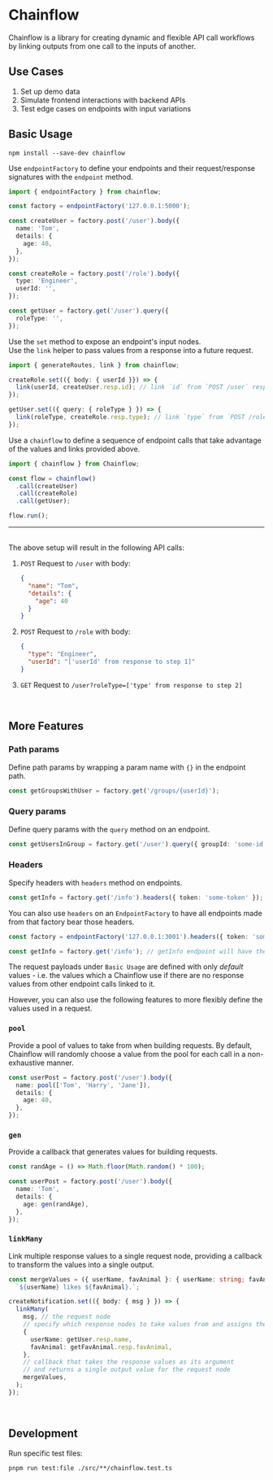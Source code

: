 # Chainflow

Chainflow is a library for creating dynamic and flexible API call workflows by linking outputs from one call to the inputs of another.

## Use Cases

1. Set up demo data
2. Simulate frontend interactions with backend APIs
3. Test edge cases on endpoints with input variations

## Basic Usage

```console
npm install --save-dev chainflow
```

Use `endpointFactory` to define your endpoints and their request/response signatures with the `endpoint` method.

```typescript
import { endpointFactory } from chainflow;

const factory = endpointFactory('127.0.0.1:5000');

const createUser = factory.post('/user').body({
  name: 'Tom',
  details: {
    age: 40,
  },
});

const createRole = factory.post('/role').body({
  type: 'Engineer',
  userId: '',
});

const getUser = factory.get('/user').query({
  roleType: '',
});
```

Use the `set` method to expose an endpoint's input nodes.  
Use the `link` helper to pass values from a response into a future request.

```typescript
import { generateRoutes, link } from chainflow;

createRole.set(({ body: { userId }}) => {
  link(userId, createUser.resp.id); // link `id` from `POST /user` response to `userId`
});

getUser.set(({ query: { roleType } }) => {
  link(roleType, createRole.resp.type); // link `type` from `POST /role` response to `roleType`
});
```

Use a `chainflow` to define a sequence of endpoint calls that take advantage of the values and links provided above.

```typescript
import { chainflow } from Chainflow;

const flow = chainflow()
  .call(createUser)
  .call(createRole)
  .call(getUser);

flow.run();
```

---

\
The above setup will result in the following API calls:

1. `POST` Request to `/user` with body:

   ```json
   {
     "name": "Tom",
     "details": {
       "age": 40
     }
   }
   ```

2. `POST` Request to `/role` with body:

   ```json
   {
     "type": "Engineer",
     "userId": "['userId' from response to step 1]"
   }
   ```

3. `GET` Request to `/user?roleType=['type' from response to step 2]`

&nbsp;

## More Features

### Path params

Define path params by wrapping a param name with `{}` in the endpoint path.

```typescript
const getGroupsWithUser = factory.get('/groups/{userId}');
```

### Query params

Define query params with the `query` method on an endpoint.

```typescript
const getUsersInGroup = factory.get('/user').query({ groupId: 'some-id' });
```

### Headers

Specify headers with `headers` method on endpoints.

```typescript
const getInfo = factory.get('/info').headers({ token: 'some-token' });
```

You can also use `headers` on an `EndpointFactory` to have all endpoints made from that factory bear those headers.

```typescript
const factory = endpointFactory('127.0.0.1:3001').headers({ token: 'some-token' });

const getInfo = factory.get('/info'); // getInfo endpoint will have the headers defined above
```

The request payloads under `Basic Usage` are defined with only _default_ values - i.e. the values which a Chainflow use if there are no response values from other endpoint calls linked to it.

However, you can also use the following features to more flexibly define the values used in a request.

### `pool`

Provide a pool of values to take from when building requests. By default, Chainflow will randomly choose a value from the pool for each call in a non-exhaustive manner.

```typescript
const userPost = factory.post('/user').body({
  name: pool(['Tom', 'Harry', 'Jane']),
  details: {
    age: 40,
  },
});
```

### `gen`

Provide a callback that generates values for building requests.

```typescript
const randAge = () => Math.floor(Math.random() * 100);

const userPost = factory.post('/user').body({
  name: 'Tom',
  details: {
    age: gen(randAge),
  },
});
```

### `linkMany`

Link multiple response values to a single request node, providing a callback to transform the values into a single output.

```typescript
const mergeValues = ({ userName, favAnimal }: { userName: string; favAnimal: string }) =>
  `${userName} likes ${favAnimal}.`;

createNotification.set(({ body: { msg } }) => {
  linkMany(
    msg, // the request node
    // specify which response nodes to take values from and assigns them to a key
    {
      userName: getUser.resp.name,
      favAnimal: getFavAnimal.resp.favAnimal,
    },
    // callback that takes the response values as its argument
    // and returns a single output value for the request node
    mergeValues,
  );
});
```

&nbsp;

## Development

Run specific test files:

`pnpm run test:file ./src/**/chainflow.test.ts`
